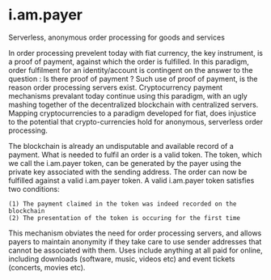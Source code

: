 # i.am.payer
Serverless, anonymous order processing for goods and services 

In order processing prevelent today with fiat currency, the key instrument, is a proof of payment, against which the order is fulfilled. In this paradigm, order fulfilment for an identity/account is contingent on the answer to the question : Is there proof of payment ? Such use of proof of payment, is the reason order processing servers exist. Cryptocurrency payment mechanisms prevalant today continue using this paradigm, with an ugly mashing together of the decentralized blockchain with centralized servers.  Mapping cryptocurrencies to a paradigm developed for fiat, does injustice to the potential that crypto-currencies hold for anonymous, serverless order processing.

The blockchain is already an undisputable and available record of a payment. What is needed to fulfil an order is a valid token. The token, which we call the i.am.payer token, can be generated by the payer using the private key associated with the sending address. The order can now be fulfilled against a valid i.am.payer token. A valid i.am.payer token satisfies two conditions:

    (1) The payment claimed in the token was indeed recorded on the blockchain
    (2) The presentation of the token is occuring for the first time

This mechanism obviates the need for order processing servers, and allows payers to maintain anonymity if they take care to use sender addresses that cannot be associated with them. Uses include anything at all paid for online, including downloads (software, music, videos etc) and event tickets (concerts, movies etc).
